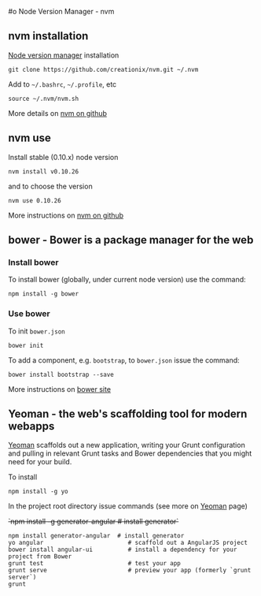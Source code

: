 #o Node Version Manager - nvm

## nvm installation

[Node version manager](https://github.com/creationix/nvm) installation

	git clone https://github.com/creationix/nvm.git ~/.nvm
	

Add to `~/.bashrc`, `~/.profile`, etc

	source ~/.nvm/nvm.sh

More details on [nvm on github](https://github.com/creationix/nvm)

## nvm use

Install stable (0.10.x) node version
	
	nvm install v0.10.26

and to choose the version

	nvm use 0.10.26
	
More instructions on [nvm on github](https://github.com/creationix/nvm)

## bower - Bower is a package manager for the web

### Install bower

To install bower (globally, under current node version) use the command:

	npm install -g bower

### Use bower

To init `bower.json`

	bower init
	

To add a component, e.g. `bootstrap`,  to `bower.json` issue the command:

	bower install bootstrap --save
	
More instructions on [bower site](https://github.com/bower/bower)	

## Yeoman - the web's scaffolding tool for modern webapps

[Yeoman](http://yeoman.io) scaffolds out a new application, writing
your Grunt configuration and pulling in relevant Grunt tasks and Bower
dependencies that you might need for your build.

To install

	npm install -g yo

In the project root directory issue commands (see more on
[Yeoman](http://yeoman.io) page)

<strike>
	`npm install -g generator-angular  # install generator`
</strike>	
	
	npm install generator-angular  # install generator
	yo angular                        # scaffold out a AngularJS project
	bower install angular-ui          # install a dependency for your project from Bower
	grunt test                        # test your app
	grunt serve                       # preview your app (formerly `grunt server`)
	grunt    
	
